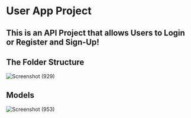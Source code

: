 # User App Project
## This is an API Project that allows Users to Login or Register and Sign-Up!

## The Folder Structure
![Screenshot (929)](https://github.com/user-attachments/assets/36224479-640b-4743-9d87-17d020e114b7)

## Models
![Screenshot (953)](https://github.com/user-attachments/assets/a92a2546-c092-4840-a742-45a2b94a7e2c)
